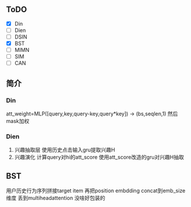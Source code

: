 ## ToDO
- [x] Din
- [ ] Dien
- [ ] DSIN
- [x] BST
- [ ] MIMN
- [ ] SIM
- [ ] CAN

## 简介
### Din
att_weight=MLP([query,key,query-key,query*key]) -> (bs,seqlen,1)
然后mask加权

### Dien
1. 兴趣抽取层
使用历史点击输入gru提取兴趣H
2. 兴趣演化
计算query对hi的att_score
使用att_score改造的gru对兴趣H抽取

## BST
用户历史行为序列拼接target item
再把position embdding concat到emb_size维度
丢到multiheadattention
没啥好包装的